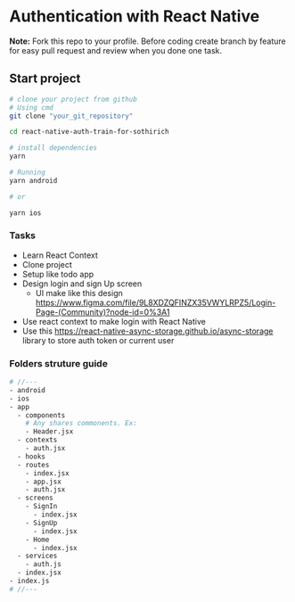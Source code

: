 # Authentication with React Native

**Note:** Fork this repo to your profile. Before coding create branch by feature for easy pull request and review when you done one task.

## Start project

```sh
# clone your project from github
# Using cmd
git clone "your_git_repository"

cd react-native-auth-train-for-sothirich

# install dependencies
yarn

# Running
yarn android

# or

yarn ios
```

### Tasks

- Learn React Context
- Clone project
- Setup like todo app
- Design login and sign Up screen
  - UI make like this design https://www.figma.com/file/9L8XDZQFINZX35VWYLRPZ5/Login-Page-(Community)?node-id=0%3A1
- Use react context to make login with React Native
- Use this https://react-native-async-storage.github.io/async-storage library to store auth token or current user

### Folders struture guide

```sh
# //---
- android
- ios
- app
  - components
    # Any shares commonents. Ex:
    - Header.jsx
  - contexts
    - auth.jsx
  - hooks
  - routes
    - index.jsx
    - app.jsx
    - auth.jsx
  - screens
    - SignIn
      - index.jsx
    - SignUp
      - index.jsx
    - Home
      - index.jsx
  - services
    - auth.js
  - index.jsx
- index.js
# //---
```
